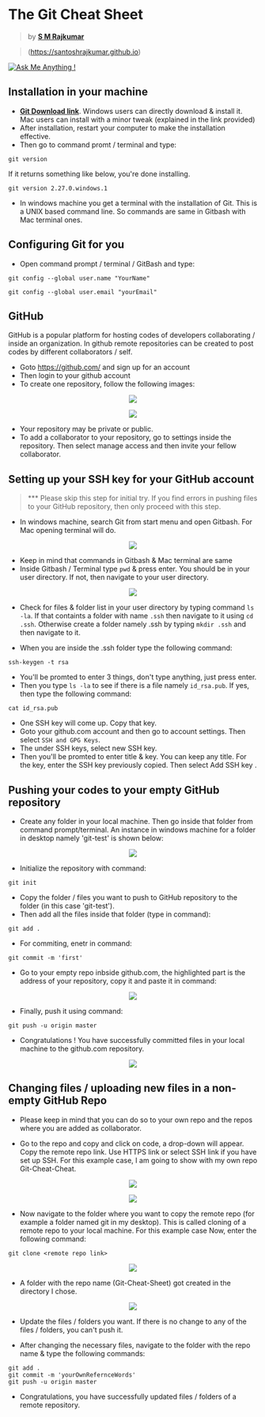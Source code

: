 # The Git Cheat Sheet

> by [<b>S M Rajkumar</b>](https://santoshrajkumar.github.io) 

> (https://santoshrajkumar.github.io)


[![Ask Me Anything !](https://img.shields.io/badge/ask%20me-linkedin-1abc9c.svg)](https://www.linkedin.com/in/santosh-mohan-rajkumar-101180a3/)

## Installation in your machine

* [<b>Git Download link</b>](https://git-scm.com/downloads). Windows users can directly download & install it. Mac users can install with a minor tweak (explained in the link provided)
* After installation, restart your computer to make the installation effective.
* Then go to command promt / terminal and type:
```git
git version
```
If it returns something like below, you're done installing.
```
git version 2.27.0.windows.1
```
* In windows machine you get a terminal with the installation of Git. This is a UNIX based command line. So commands are same in Gitbash with Mac terminal ones.

## Configuring Git for you
* Open command prompt / terminal / GitBash and type:
```
git config --global user.name "YourName"
```
```
git config --global user.email "yourEmail"
```
## GitHub
GitHub is a popular platform for hosting codes of developers collaborating / inside an organization. In github remote repositories can be created to post codes by different collaborators / self.

* Goto https://github.com/ and sign up for an account
* Then login to your github account
* To create one repository, follow the following images:
<p align="center"> 
  <kbd>
    <img src="img/git1.png">
  </kbd>
</p>

<p align="center"> 
  <kbd>
    <img src="img/git2.PNG">
  </kbd>
</p>

* Your repository may be private or public. 
* To add a collaborator to your repository, go to settings inside the repository. Then select manage access and then invite your fellow collaborator.

## Setting up your SSH key for your GitHub account
> *** Please skip this step for initial try. If you find errors in pushing files to your GitHub repository, then only proceed with this step.

* In windows machine, search Git from start menu and open Gitbash. For Mac opening terminal will do.
<p align="center"> 
  <kbd>
    <img src="img/bash1.png">
  </kbd>
</p>

* Keep in mind that commands in Gitbash & Mac terminal are same
* Inside Gitbash / Terminal type ``` pwd ``` & press enter. You should be in your user directory. If not, then navigate to your user directory.

<p align="center"> 
  <kbd>
    <img src="img/bash2.png">
  </kbd>
</p>

* Check for files & folder list in your user directory by typing command ```ls -la```. If that containts a folder with name ```.ssh``` then navigate to it using ```cd .ssh```. Otherwise create a folder namely .ssh by typing ```mkdir .ssh``` and then navigate to it.

* When you are inside the .ssh folder type the following command:
```
ssh-keygen -t rsa
```

* You'll be promted to enter 3 things, don't type anything, just press enter.
* Then you type ```ls -la``` to see if there is a file namely ```id_rsa.pub```. If yes, then type the following command:

```
cat id_rsa.pub
```

* One SSH key will come up. Copy that key.
* Goto your github.com account and then go to account settings. Then select ```SSH and GPG Keys```.
* The under SSH keys, select new SSH key.
* Then you'll be promted to enter title & key. You can keep any title. For the key, enter the SSH key previously copied. Then select Add SSH key .



## Pushing your codes to your empty GitHub repository
* Create any folder in your local machine. Then go inside that folder from command prompt/terminal. An instance in windows machine for a folder in desktop namely 'git-test' is shown below:
<p align="center"> 
  <kbd>
    <img src="img/cmd.PNG">
  </kbd>
</p>

* Initialize the repository with command:
```
git init
```
* Copy the folder / files you want to push to GitHub repository to the folder (in this case 'git-test'). 
* Then add all the files inside that folder (type in command):
```
git add .
```
* For commiting, enetr in command:
```
git commit -m 'first'
```
* Go to your empty repo inbside github.com, the highlighted part is the address of your repository, copy it and paste it in command:
<p align="center"> 
  <kbd>
    <img src="img/git3.png">
  </kbd>
</p>

* Finally, push it using command:

``
git push -u origin master
``

* Congratulations ! You have successfully committed files in your local machine to the github.com repository.

<p align="center"> 
  <kbd>
    <img src="img/git4.PNG">
  </kbd>
</p>

## Changing files / uploading new files in a non-empty GitHub Repo

* Please keep in mind that you can do so to your own repo and the repos where you are added as collaborator.

* Go to the repo and copy and click on code, a drop-down will appear. Copy the remote repo link. Use HTTPS link or select SSH link if you have set up SSH. For this example case, I am going to show with my own repo Git-Cheat-Cheat.

<p align="center"> 
  <kbd>
    <img src="img/clone1.png">
  </kbd>
</p>

<p align="center"> 
  <kbd>
    <img src="img/clone1-1.png">
  </kbd>
</p>

* Now navigate to the folder where you want to copy the remote repo (for example a folder named git in my desktop). This is called cloning of a remote repo to your local machine. For this example case Now, enter the following command:
```
git clone <remote repo link>
```

<p align="center"> 
  <kbd>
    <img src="img/clone2.png">
  </kbd>
</p>

* A folder with the repo name (Git-Cheat-Sheet) got created in the directory I chose.

<p align="center"> 
  <kbd>
    <img src="img/clone3.png">
  </kbd>
</p>

* Update the files / folders you want. If there is no change to any of the files / folders, you can't push it.

* After changing the necessary files, navigate to the folder with the repo name & type the following commands:

```
git add .
git commit -m 'yourOwnRefernceWords'
git push -u origin master
```
* Congratulations, you have successfully updated files / folders of a remote repository.
